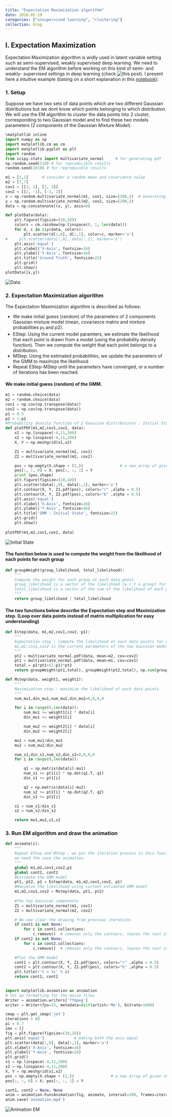 ```yaml
---
title: "Expectation Maximization algorithm"
date: 2018-05-19
categories: ["unsupervised learning", "clustering"]
collection: blog
---
```



## I. Expectation Maximization

Expectation Maximization algorithm is widly used in latent variable setting such as semi-supervised, weakly supervised deep learning. We need to understand the EM algorithm before working on this kind of semi- and weakly- supervised settings in deep learning (check ![this post](https://nhuvan.github.io/blog/010-semi-supervised/)). 
I present here a intuitive example (basing on a short explanation in this [notebook](https://medium.com/@prateek.shubham.94/expectation-maximization-algorithm-7a4d1b65ca55)):

### 1. Setup
Suppose we have two sets of data points which are two different Gaussian distributions but we dont know which points belonging to which distribution. We will use the EM algorithm to cluster the data points into 2 cluster, corresponding to two Gaussian model and to find these two models parameters (2 components of the Gaussian Mixture Model). 

```python
%matplotlib inline
import numpy as np
import matplotlib.cm as cm
import matplotlib.pyplot as plt
import random
from scipy.stats import multivariate_normal     # for generating pdf
np.random.seed(110) # for reproducible results
random.seed(1010) # for reproducible results

m1 = [1,1]      # consider a random mean and covariance value
m2 = [7,7]                                              
cov1 = [[3, 2], [2, 3]]                                      
cov2 = [[2, -1], [-1, 2]]
x = np.random.multivariate_normal(m1, cov1, size=(200,))  # Generating 200 samples for each mean and covariance
y = np.random.multivariate_normal(m2, cov2, size=(200,))
data = np.concatenate((x, y), axis=0)

def plotData(data):
    plt.figure(figsize=(10,10))         
    colors = cm.rainbow(np.linspace(0, 1, len(data)))
    for d, c in zip(data, colors):
        plt.scatter(d[:,0], d[:,1], color=c, marker='o') 
#     plt.scatter(data[:,0], data[:,1], marker='o')     
    plt.axis('equal')                                  
    plt.xlabel('X-Axis', fontsize=16)              
    plt.ylabel('Y-Axis', fontsize=16)                     
    plt.title('Ground Truth', fontsize=22)    
    plt.grid()            
    plt.show()
plotData([x,y])  
```
![Data](/images/semi_supervised/data.png)


### 2. Expectation Maximization algorithm

The Expectation Maximization algorithm is described as follows:

+ We make initial guess (random) of the parameters of 2 components Gaussian mixture model (mean, covariance matrix and mixture probabilities $p_1$ and $p2$).
+ EStep: Using the current model paramters, we estimate the likelihood that each point is drawn from a model (using the probability density function). Then we compute the weight that each point belongs to a distribution.  
+ MStep: Using the estimated probabilities, we update the parameters of the GMM to maximize the likelihood
+ Repeat EStep-MStep until the parameters have converged, or a number of iterations has been reached.

#### We make initial guess (random) of the GMM.

```python
m1 = random.choice(data)
m2 = random.choice(data)
cov1 = np.cov(np.transpose(data))
cov2 = np.cov(np.transpose(data))
p1 = 0.5
p2 = 1-p1
#Probability density function of 2 Gaussian distributions : Initial State
def plotPDF(m1,m2,cov1,cov2, data):
    x1 = np.linspace(-4,11,200)  
    x2 = np.linspace(-4,11,200)
    X, Y = np.meshgrid(x1,x2) 

    Z1 = multivariate_normal(m1, cov1)  
    Z2 = multivariate_normal(m2, cov2)

    pos = np.empty(X.shape + (2,))                # a new array of given shape and type, without initializing entries
    pos[:, :, 0] = X; pos[:, :, 1] = Y   
    print (pos.shape)
    plt.figure(figsize=(10,10))                                                          # creating the figure and assigning the size
    plt.scatter(data[:,0], data[:,1], marker='o')     
    plt.contour(X, Y, Z1.pdf(pos), colors="r" ,alpha = 0.5) 
    plt.contour(X, Y, Z2.pdf(pos), colors="b" ,alpha = 0.5) 
    plt.axis('equal')                                                                  # making both the axis equal
    plt.xlabel('X-Axis', fontsize=16)                                                  # X-Axis
    plt.ylabel('Y-Axis', fontsize=16)                                                  # Y-Axis
    plt.title('GMM : Initial State', fontsize=22)                                            # Title of the plot
    plt.grid()                                                                         # displaying gridlines
    plt.show()
    
plotPDF(m1,m2,cov1,cov2, data)        
```
![Initial State](/images/semi_supervised/step0.png)

#### The function below is used to compute the weight from the likelihood of each points for each group

```python
def groupWeight(group_likelihood, total_likelihood):
    """
    Compute the weight for each group at each data point.
    group_likelihood is a vector of the likelihood (w.r.t a group) for all points
    total_likelihood is a vector of the sum of the likelihood of each point (w.r.t two groups)
    """
    return group_likelihood / total_likelihood
```

#### The two functions below describe the Expectation step and Maximization step. (Loop over data points instead of matrix multiplication for easy understanding)

```python
def Estep(data, m1,m2,cov1,cov2, p1):    
    """
    Expectation step : compute the likelihood of each data points for each distribution
    m1,m2,cov1,cov2 is the current parameters of the two Gaussian models
    """
    pt2 = multivariate_normal.pdf(data, mean=m2, cov=cov2)
    pt1 = multivariate_normal.pdf(data, mean=m1, cov=cov1)
    total = p1*pt1+(1-p1)*pt2
    return groupWeight(pt1,total), groupWeight(pt2,total), np.sum(groupWeight(pt1,total))/len(data)

def Mstep(data, weight1, weight2): 
    """
    Maximization step : maximize the likelihood of each data points
    """
    num_mu1,din_mu1,num_mu2,din_mu2=0,0,0,0

    for i in range(0,len(data)):
        num_mu1 += weight1[i] * data[i]
        din_mu1 += weight1[i]

        num_mu2 += weight2[i] * data[i]
        din_mu2 += weight2[i]

    mu1 = num_mu1/din_mu1
    mu2 = num_mu2/din_mu2

    num_s1,din_s1,num_s2,din_s2=0,0,0,0
    for i in range(0,len(data)):

        q1 = np.matrix(data[i]-mu1)
        num_s1 += pt1[i] * np.dot(q1.T, q1)
        din_s1 += pt1[i]

        q2 = np.matrix(data[i]-mu2)
        num_s2 += pt2[i] * np.dot(q2.T, q2)
        din_s2 += pt2[i]

    s1 = num_s1/din_s1
    s2 = num_s2/din_s2

    return mu1,mu2,s1,s2

```

### 3. Run EM algorithm and draw the animation

```python
def animate(i): 
    """
    Repeat EStep and MStep : we put the iteration process in this function because 
    we need the save the animation.
    """
    global m1,m2,cov1,cov2,p1
    global cont1, cont2
    #Estimate the GMM model
    pt1, pt2, p1 = Estep(data, m1,m2,cov1,cov2, p1)   
    #Maximize the likelihood using current estimated GMM model
    m1,m2,cov1,cov2 = Mstep(data, pt1, pt2)
    
    #the two Gaussian components
    Z1 = multivariate_normal(m1, cov1)
    Z2 = multivariate_normal(m2, cov2)

    # We nee clear the drawing from previous iterations
    if cont1 is not None:
        for c in cont1.collections:
            c.remove()  # removes only the contours, leaves the rest intact        
    if cont2 is not None:
        for c in cont2.collections:
            c.remove()  # removes only the contours, leaves the rest intact

    #Plot the GMM model 
    cont1 = plt.contour(X, Y, Z1.pdf(pos), colors="r" ,alpha = 0.5)
    cont2 = plt.contour(X, Y, Z2.pdf(pos), colors="b" ,alpha = 0.5) 
    plt.title(r't = %i' % i)
    return cont1, cont2
 

import matplotlib.animation as animation   
# Set up formatting for the movie files
Writer = animation.writers['ffmpeg']
writer = Writer(fps=15, metadata=dict(artist='Me'), bitrate=1800)

cmap = plt.get_cmap('jet')    
iterations = 60
pi = 0.7
ims = []
fig = plt.figure(figsize=(10,10)) 
plt.axis('equal')             # making both the axis equal       
plt.scatter(data[:,0], data[:,1], marker='o')                                               
plt.xlabel('X-Axis', fontsize=16)                                                  # X-Axis
plt.ylabel('Y-Axis', fontsize=16)                                                  # Y-Axis
plt.grid()    
x1 = np.linspace(-4,11,200)  
x2 = np.linspace(-4,11,200)
X, Y = np.meshgrid(x1,x2) 
pos = np.empty(X.shape + (2,))                # a new array of given shape and type, without initializing entries
pos[:, :, 0] = X; pos[:, :, 1] = Y

cont1, cont2 = None, None
anim = animation.FuncAnimation(fig, animate, interval=300, frames=iterations)
anim.save('animation.mp4')
```

![Animation EM](/images/semi_supervised/animation.gif)
